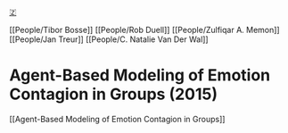 [🇿](zotero://select/groups/5641742/items/CZZ5L9ED)

[[People/Tibor Bosse]] [[People/Rob Duell]] [[People/Zulfiqar A. Memon]] [[People/Jan Treur]] [[People/C. Natalie Van Der Wal]] 
# Agent-Based Modeling of Emotion Contagion in Groups (2015)

[[Agent-Based Modeling of Emotion Contagion in Groups]]